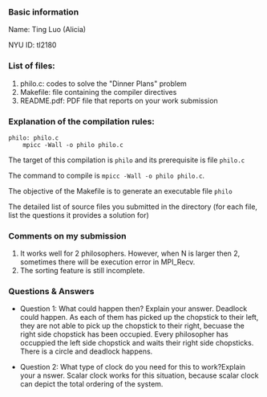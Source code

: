 ### Basic information
Name: Ting Luo (Alicia)

NYU ID: tl2180


### List of files:
1. philo.c: codes to solve the "Dinner Plans" problem
2. Makefile: file containing the compiler directives
3. README.pdf: PDF file that reports on your work submission

### Explanation of the compilation rules:
```
philo: philo.c
	mpicc -Wall -o philo philo.c
```
The target of this compilation is `philo` and its prerequisite is file `philo.c`

The command to compile is `mpicc -Wall -o philo philo.c`.

The objective of the Makefile is to generate an executable file `philo`

The detailed list of source files you submitted in the directory (for each file, list the questions it provides a solution for)

### Comments on my submission
1. It works well for 2 philosophers. However, when N is larger then 2, sometimes there will be execution error in MPI_Recv.
2. The sorting feature is still incomplete.

### Questions & Answers
* Question 1:​ What​ c​ould​ h​appen​ ​then?​ ​Explain​ ​your​ a​nswer.
Deadlock could happen. As each of them has picked up the chopstick to their left, they are not able to pick up the chopstick to their right, becuase the right side chopstick has been occupied. Every philosopher has occuppied the left side chopstick and waits their right side chopsticks. There is a circle and deadlock happens.   


* Question 2:​ What​ type of clock do you need for this to work?​ ​Explain​ ​your​ a​ nswer.
Scalar clock works for this situation, because scalar clock can depict the total ordering of the system.
